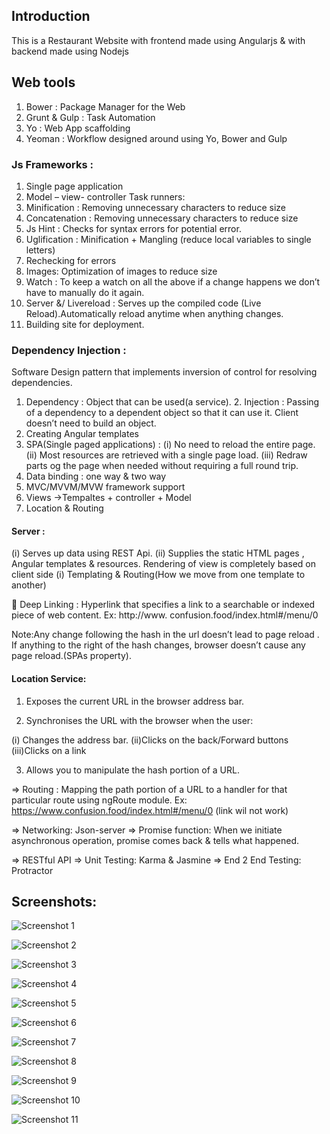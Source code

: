 ## Introduction
This is a Restaurant Website with frontend made using Angularjs & with backend made using Nodejs
## Web tools 
1.	Bower             :   Package Manager for the Web 
2.	Grunt & Gulp :  Task Automation
3.	Yo                     : Web App scaffolding
4.	Yeoman           : Workflow designed around using Yo, Bower and Gulp

###	Js Frameworks : 
1.	Single page application
2.	 Model – view- controller
       Task runners:
1. Minification : Removing unnecessary characters to reduce size
2. Concatenation : Removing unnecessary characters to reduce size
3. Js Hint : Checks for syntax errors for potential error.
4. Uglification : Minification + Mangling (reduce local variables to single letters)
5. Rechecking for errors
6. Images: Optimization of images to reduce size
7. Watch : To keep a watch on all the above if a change happens we don’t have to manually do it again.
8. Server &/ Livereload : Serves up the compiled code (Live Reload).Automatically reload anytime when anything changes.
9. Building site for deployment.

### Dependency Injection : 
Software Design pattern that implements inversion of control for resolving dependencies.
1. Dependency : Object that can be used(a service).
	2. Injection : Passing of a dependency to a dependent object so that it can use it.
Client doesn’t need to build an object.
1. Creating Angular templates
2. SPA(Single paged applications) : 
(i) No need to reload the entire page.
(ii) Most resources are retrieved with a single page load.
(iii) Redraw parts og the page when needed without requiring a full round trip.
3. Data binding : one way & two way
4. MVC/MVVM/MVW framework support
5. Views ->Tempaltes + controller + Model
6. Location & Routing

#### Server : 
(i)	Serves up data using REST Api.
(ii)	Supplies the static HTML pages , Angular templates & resources.
Rendering of view is completely based on client side
(i)	Templating & Routing(How we move from one template to another)

	Deep Linking : Hyperlink that specifies a link to a searchable or indexed piece of web content.
Ex: http://www. confusion.food/index.html#/menu/0

Note:Any change  following the hash in the url doesn’t lead to  page reload . If anything to the right of the hash changes, browser doesn’t cause any page reload.(SPAs property).

#### Location Service:

1. Exposes the current URL in the browser address bar.

2. Synchronises the URL with the browser when the user:

(i) Changes the address bar.
(ii)Clicks on the back/Forward buttons
(iii)Clicks on a link
	
3. Allows you to manipulate the hash portion of a URL.


=> Routing : Mapping the path portion of a URL to a handler for that particular route using ngRoute module.
    Ex: https://www.confusion.food/index.html#/menu/0 (link wil not work)

=> Networking: Json-server
=> Promise function: When we initiate asynchronous operation, promise comes back & tells what  happened.

=> RESTful API
=> Unit Testing: Karma & Jasmine
=> End 2 End Testing: Protractor


## Screenshots:

![Screenshot 1](https://github.com/ishank62/Restaurant-Website/blob/master/Website/screenshots/Screenshot%201.png)

![Screenshot 2](https://github.com/ishank62/Restaurant-Website/blob/master/Website/screenshots/Screenshot%202.png)

![Screenshot 3](https://github.com/ishank62/Restaurant-Website/blob/master/Website/screenshots/Screenshot%203.png)

![Screenshot 4](https://github.com/ishank62/Restaurant-Website/blob/master/Website/screenshots/Screenshot%204.png)

![Screenshot 5](https://github.com/ishank62/Restaurant-Website/blob/master/Website/screenshots/Screenshot%205.png)

![Screenshot 6](https://github.com/ishank62/Restaurant-Website/blob/master/Website/screenshots/Screenshot%206.png)

![Screenshot 7](https://github.com/ishank62/Restaurant-Website/blob/master/Website/screenshots/Screenshot%207.png)

![Screenshot 8](https://github.com/ishank62/Restaurant-Website/blob/master/Website/screenshots/Screenshot%208.png)

![Screenshot 9](https://github.com/ishank62/Restaurant-Website/blob/master/Website/screenshots/Screenshot%209.png)

![Screenshot 10](https://github.com/ishank62/Restaurant-Website/blob/master/Website/screenshots/Screenshot%2010.png)

![Screenshot 11](https://github.com/ishank62/Restaurant-Website/blob/master/Website/screenshots/Screenshot%2011.png)
